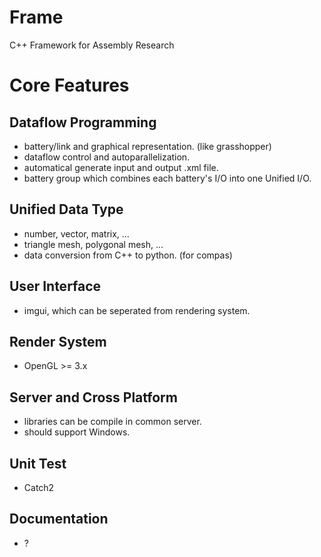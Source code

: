 # Frame
C++ Framework for Assembly Research

# Core Features
## Dataflow Programming
- battery/link and graphical representation. (like grasshopper)
- dataflow control and autoparallelization.
- automatical generate input and output .xml file.
- battery group which combines each battery's I/O into one Unified I/O.
## Unified Data Type
- number, vector, matrix, ...
- triangle mesh, polygonal mesh, ...
- data conversion from C++ to python. (for compas)
## User Interface
- imgui, which can be seperated from rendering system.
## Render System
- OpenGL >= 3.x
## Server and Cross Platform
- libraries can be compile in common server.
- should support Windows.
## Unit Test
- Catch2
## Documentation
- ?
